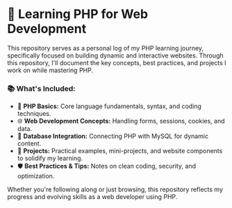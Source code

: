 # 🚀 Learning PHP for Web Development

This repository serves as a personal log of my PHP learning journey, specifically focused on building dynamic and interactive websites. Through this repository, I'll document the key concepts, best practices, and projects I work on while mastering PHP. 

### 📚 What's Included:
- 📝 **PHP Basics:** Core language fundamentals, syntax, and coding techniques.
- 🌐 **Web Development Concepts:** Handling forms, sessions, cookies, and data.
- 💾 **Database Integration:** Connecting PHP with MySQL for dynamic content.
- 🔨 **Projects:** Practical examples, mini-projects, and website components to solidify my learning.
- 🛡️ **Best Practices & Tips:** Notes on clean coding, security, and optimization.

Whether you're following along or just browsing, this repository reflects my progress and evolving skills as a web developer using PHP.
